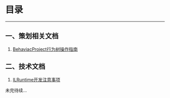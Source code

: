# 目录

-----
## 一、策划相关文档

1. [BehaviacProject行为树操作指南](BehaviacProject行为树操作指南.md "BehaviacProject行为树操作指南")

## 二、技术文档

1. [ILRuntime开发注意事项](ILRuntime开发注意事项.md "ILRuntime开发注意事项")


未完待续...